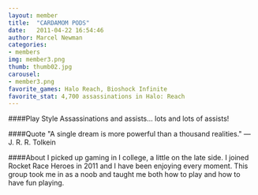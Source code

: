 ```yaml
---
layout: member
title:  "CARDAMOM PODS"
date:   2011-04-22 16:54:46
author: Marcel Newman
categories:
- members
img: member3.png
thumb: thumb02.jpg
carousel:
- member3.png
favorite_games: Halo Reach, Bioshock Infinite
favorite_stat: 4,700 assassinations in Halo: Reach
---
```

####Play Style
Assassinations and assists... lots and lots of assists\!

####Quote
"A single dream is more powerful than a thousand realities." &mdash; J. R. R. Tolkein

####About
I picked up gaming in I college, a little on the late side. I joined Rocket Race Heroes in 2011 and I have been enjoying every moment. This group took me in as a noob and taught me both how to play and how to have fun playing.